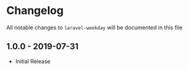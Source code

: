 # Changelog

All notable changes to `laravel-weekday` will be documented in this file

## 1.0.0 - 2019-07-31

- Initial Release
